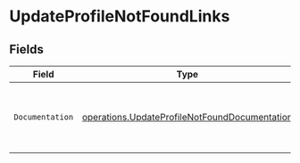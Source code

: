# UpdateProfileNotFoundLinks


## Fields

| Field                                                                                                          | Type                                                                                                           | Required                                                                                                       | Description                                                                                                    |
| -------------------------------------------------------------------------------------------------------------- | -------------------------------------------------------------------------------------------------------------- | -------------------------------------------------------------------------------------------------------------- | -------------------------------------------------------------------------------------------------------------- |
| `Documentation`                                                                                                | [operations.UpdateProfileNotFoundDocumentation](../../models/operations/updateprofilenotfounddocumentation.md) | :heavy_check_mark:                                                                                             | The URL to the generic Mollie API error handling guide.                                                        |
